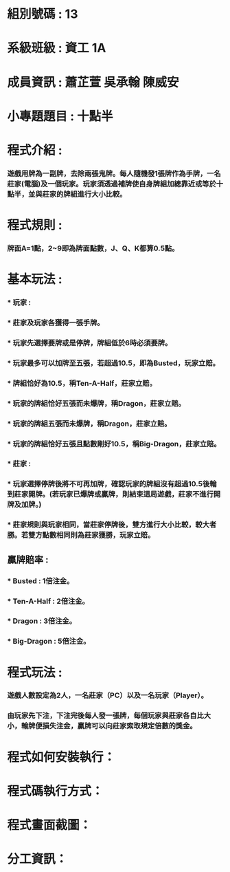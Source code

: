 # 組別號碼 : 13
# 系級班級 : 資工 1A
# 成員資訊 : 蕭芷萱 吳承翰 陳威安
# 小專題題目 : 十點半
# 程式介紹 :
### 遊戲用牌為一副牌，去除兩張鬼牌。每人隨機發1張牌作為手牌，一名莊家(電腦)及一個玩家。玩家須透過補牌使自身牌組加總靠近或等於十點半，並與莊家的牌組進行大小比較。
# 程式規則 :
### 牌面A=1點，2~9即為牌面點數，J、Q、K都算0.5點。
# 基本玩法 :
### * 玩家 :
###   * 莊家及玩家各獲得一張手牌。
###   * 玩家先選擇**要牌**或是**停牌**，牌組低於6時必須要牌。
###   * 玩家最多可以加牌至五張，若超過10.5，即為**Busted**，玩家立賠。
###   * 牌組恰好為10.5，稱**Ten-A-Half**，莊家立賠。
###   * 玩家的牌組恰好五張而未爆牌，稱**Dragon**，莊家立賠。
###   * 玩家的牌組五張而未爆牌，稱**Dragon**，莊家立賠。
###   * 玩家的牌組恰好五張且點數剛好10.5，稱**Big-Dragon**，莊家立賠。
### * 莊家 :
###   * 玩家選擇**停牌**後將不可再加牌，確認玩家的牌組沒有超過10.5後輪到莊家開牌。(若玩家已爆牌或贏牌，則結束這局遊戲，莊家不進行開牌及加牌。)
###   * 莊家規則與玩家相同，當莊家停牌後，雙方進行大小比較，較大者勝。若雙方點數相同則為莊家獲勝，玩家立賠。  
## 贏牌賠率 :
### * Busted : 1倍注金。
### * Ten-A-Half : 2倍注金。
### * Dragon : 3倍注金。
### * Big-Dragon : 5倍注金。
# 程式玩法 : 
### 遊戲人數設定為2人，一名莊家（PC）以及一名玩家（Player）。
### 由玩家先下注，下注完後每人發一張牌，每個玩家與莊家各自比大小，輸牌便損失注金，贏牌可以向莊家索取規定倍數的獎金。
# 程式如何安裝執行：
# 程式碼執行方式：
# 程式畫面截圖：
# 分工資訊：
 

